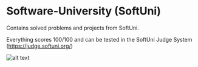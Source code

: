 # Software-University (SoftUni)
Contains solved problems and projects from SoftUni.

Everything scores 100/100 and can be tested in the SoftUni Judge System (https://judge.softuni.org/)

![alt text](https://codeweek-s3.s3.amazonaws.com/event_picture/SoftUni-Logo-Flat.png)
